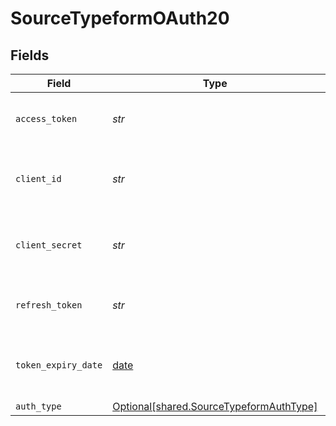 # SourceTypeformOAuth20


## Fields

| Field                                                                                    | Type                                                                                     | Required                                                                                 | Description                                                                              |
| ---------------------------------------------------------------------------------------- | ---------------------------------------------------------------------------------------- | ---------------------------------------------------------------------------------------- | ---------------------------------------------------------------------------------------- |
| `access_token`                                                                           | *str*                                                                                    | :heavy_check_mark:                                                                       | Access Token for making authenticated requests.                                          |
| `client_id`                                                                              | *str*                                                                                    | :heavy_check_mark:                                                                       | The Client ID of the Typeform developer application.                                     |
| `client_secret`                                                                          | *str*                                                                                    | :heavy_check_mark:                                                                       | The Client Secret the Typeform developer application.                                    |
| `refresh_token`                                                                          | *str*                                                                                    | :heavy_check_mark:                                                                       | The key to refresh the expired access_token.                                             |
| `token_expiry_date`                                                                      | [date](https://docs.python.org/3/library/datetime.html#date-objects)                     | :heavy_check_mark:                                                                       | The date-time when the access token should be refreshed.                                 |
| `auth_type`                                                                              | [Optional[shared.SourceTypeformAuthType]](../../models/shared/sourcetypeformauthtype.md) | :heavy_minus_sign:                                                                       | N/A                                                                                      |